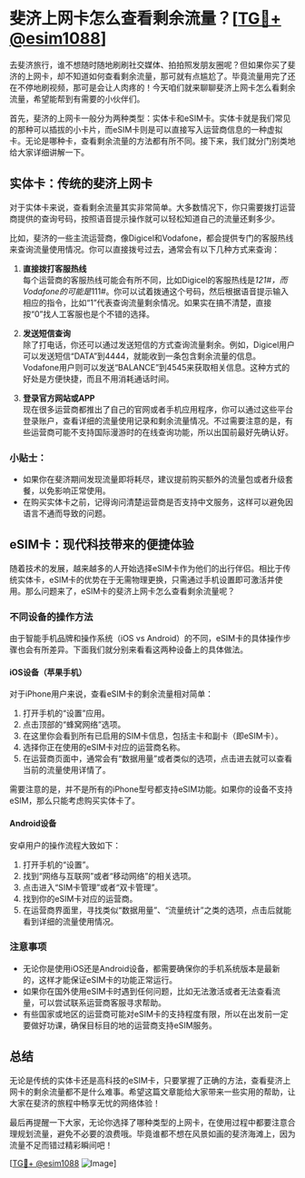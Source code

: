 # 斐济上网卡怎么查看剩余流量？[[TG💪+ @esim1088](https://t.me/s/esim1088)]

去斐济旅行，谁不想随时随地刷刷社交媒体、拍拍照发朋友圈呢？但如果你买了斐济的上网卡，却不知道如何查看剩余流量，那可就有点尴尬了。毕竟流量用完了还在不停地刷视频，那可是会让人肉疼的！今天咱们就来聊聊斐济上网卡怎么看剩余流量，希望能帮到有需要的小伙伴们。

首先，斐济的上网卡一般分为两种类型：实体卡和eSIM卡。实体卡就是我们常见的那种可以插拔的小卡片，而eSIM卡则是可以直接写入运营商信息的一种虚拟卡。无论是哪种卡，查看剩余流量的方法都有所不同。接下来，我们就分门别类地给大家详细讲解一下。

## 实体卡：传统的斐济上网卡

对于实体卡来说，查看剩余流量其实非常简单。大多数情况下，你只需要拨打运营商提供的查询号码，按照语音提示操作就可以轻松知道自己的流量还剩多少。

比如，斐济的一些主流运营商，像Digicel和Vodafone，都会提供专门的客服热线来查询流量使用情况。你可以直接拨号过去，通常会有以下几种方式来查询：

1. **直接拨打客服热线**  
   每个运营商的客服热线可能会有所不同，比如Digicel的客服热线是*121#，而Vodafone的可能是*111#。你可以试着拨通这个号码，然后根据语音提示输入相应的指令，比如“1”代表查询流量剩余情况。如果实在搞不清楚，直接按“0”找人工客服也是个不错的选择。

2. **发送短信查询**  
   除了打电话，你还可以通过发送短信的方式查询流量剩余。例如，Digicel用户可以发送短信“DATA”到4444，就能收到一条包含剩余流量的信息。Vodafone用户则可以发送“BALANCE”到4545来获取相关信息。这种方式的好处是方便快捷，而且不用消耗通话时间。

3. **登录官方网站或APP**  
   现在很多运营商都推出了自己的官网或者手机应用程序，你可以通过这些平台登录账户，查看详细的流量使用记录和剩余流量情况。不过需要注意的是，有些运营商可能不支持国际漫游时的在线查询功能，所以出国前最好先确认好。

### 小贴士：
- 如果你在斐济期间发现流量即将耗尽，建议提前购买额外的流量包或者升级套餐，以免影响正常使用。
- 在购买实体卡之前，记得询问清楚运营商是否支持中文服务，这样可以避免因语言不通而导致的问题。

## eSIM卡：现代科技带来的便捷体验

随着技术的发展，越来越多的人开始选择eSIM卡作为他们的出行伴侣。相比于传统实体卡，eSIM卡的优势在于无需物理更换，只需通过手机设置即可激活并使用。那么问题来了，eSIM卡的斐济上网卡怎么查看剩余流量呢？

### 不同设备的操作方法

由于智能手机品牌和操作系统（iOS vs Android）的不同，eSIM卡的具体操作步骤也会有所差异。下面我们就分别来看看这两种设备上的具体做法。

#### iOS设备（苹果手机）

对于iPhone用户来说，查看eSIM卡的剩余流量相对简单：

1. 打开手机的“设置”应用。
2. 点击顶部的“蜂窝网络”选项。
3. 在这里你会看到所有已启用的SIM卡信息，包括主卡和副卡（即eSIM卡）。
4. 选择你正在使用的eSIM卡对应的运营商名称。
5. 在运营商页面中，通常会有“数据用量”或者类似的选项，点击进去就可以查看当前的流量使用详情了。

需要注意的是，并不是所有的iPhone型号都支持eSIM功能。如果你的设备不支持eSIM，那么只能考虑购买实体卡了。

#### Android设备

安卓用户的操作流程大致如下：

1. 打开手机的“设置”。
2. 找到“网络与互联网”或者“移动网络”的相关选项。
3. 点击进入“SIM卡管理”或者“双卡管理”。
4. 找到你的eSIM卡对应的运营商。
5. 在运营商界面里，寻找类似“数据用量”、“流量统计”之类的选项，点击后就能看到详细的流量使用情况。

### 注意事项

- 无论你是使用iOS还是Android设备，都需要确保你的手机系统版本是最新的，这样才能保证eSIM卡的功能正常运行。
- 如果你在国外使用eSIM卡时遇到任何问题，比如无法激活或者无法查看流量，可以尝试联系运营商客服寻求帮助。
- 有些国家或地区的运营商可能对eSIM卡的支持程度有限，所以在出发前一定要做好功课，确保目标目的地的运营商支持eSIM服务。

## 总结

无论是传统的实体卡还是高科技的eSIM卡，只要掌握了正确的方法，查看斐济上网卡的剩余流量都不是什么难事。希望这篇文章能给大家带来一些实用的帮助，让大家在斐济的旅程中畅享无忧的网络体验！

最后再提醒一下大家，无论你选择了哪种类型的上网卡，在使用过程中都要注意合理规划流量，避免不必要的浪费哦。毕竟谁都不想在风景如画的斐济海滩上，因为流量不足而错过精彩瞬间吧！

[[TG💪+ @esim1088](https://t.me/s/esim1088) ![Image](https://i.postimg.cc/4NQfJmqS/Snipaste-2025-05-13-00-14-12.png)]